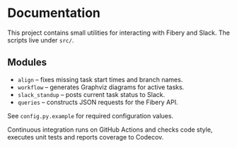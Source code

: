 # Documentation

This project contains small utilities for interacting with Fibery and Slack. The scripts live under `src/`.

## Modules
- `align` – fixes missing task start times and branch names.
- `workflow` – generates Graphviz diagrams for active tasks.
- `slack_standup` – posts current task status to Slack.
- `queries` – constructs JSON requests for the Fibery API.

See `config.py.example` for required configuration values.

Continuous integration runs on GitHub Actions and checks code style,
executes unit tests and reports coverage to Codecov.

